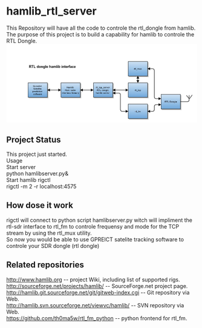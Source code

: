 # hamlib_rtl_server
This Repository will have all the code to controle the rtl_dongle from hamlib.<br>
The purpose of this project is to build a capability for hamlib to controle the RTL Dongle.<br>
![Alt text](rtl_dongle_hamlib_server.jpg?raw=true "Block diagram")<br>
## Project Status
This project just started.<br>
Usage<br>
Start server<br>
python hamlibserver.py& <br>
Start hamlib rigctl<br>
rigctl -m 2 -r localhost:4575<br>
## How dose it work
rigctl will connect to python script hamlibserver.py witch will impliment the rtl-sdr interface to rtl_fm to controle frequensy and mode for the TCP stream by using the rtl_mux utility.<br>
So now you would be able to use GPREICT satelite tracking software to controle your SDR dongle (rtl dongle)<br>
## Related repositories
http://www.hamlib.org -- project Wiki, including list of supported rigs.<br>
http://sourceforge.net/projects/hamlib/ -- SourceForge.net project page.<br>
http://hamlib.git.sourceforge.net/git/gitweb-index.cgi -- Git repository via Web.<br>
http://hamlib.svn.sourceforge.net/viewvc/hamlib/ -- SVN repository via Web.<br>
https://github.com/th0ma5w/rtl_fm_python -- python frontend for rtl_fm.<br>
